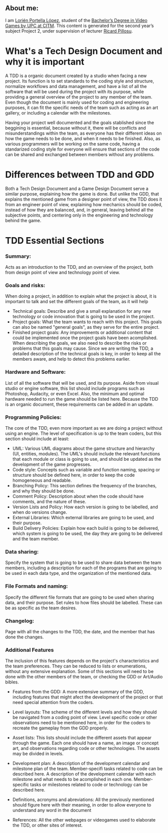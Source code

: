 ## About me:
I am [Lorién Portella López](https://www.linkedin.com/in/lori%C3%A9n-portella-2144b2159/), student of the
[Bachelor’s Degree in Video Games by UPC at CITM](https://www.citm.upc.edu/ing/estudis/graus-videojocs/). This content is generated for the second year’s subject Project 2, under supervision of lecturer [Ricard Pillosu](https://es.linkedin.com/in/ricardpillosu).

# What's a Tech Design Document and why it is important

A TDD is a organic document created by a studio when facing a new project. Its function is to set standards to the coding style and structure, normalize workflows and data management, and have a list of all the software that will be used during the project with its purpose, while providing a general overview of the project to any member of the team. Even though the document is mainly used for coding and engineering purposes, it can fit the specific needs of the team such as acting as an art gallery, or including a calendar with the milestones.

Having your project well documented and the goals stablished since the beggining is essential, because without it, there will be conflicts and misunderstandings within the team, as everyone has their different ideas on how the game needs to be done, and when it needs to be finished. Also, as various programmers will be working on the same code, having a standarized coding style for everyone will ensure that sections of the code can be shared and exchanged between members without any problems.

# Differences between TDD and GDD

Both a Tech Design Document and a Game Design Document serve a similar purpose, explaining how the game is done. But unlike the GDD, that explains the mentioned game from a designer point of view, the TDD does it from an engineer point of view, explaining how mechanics should be coded, instead of how they are balanced, and, in general, leaving behind all the subjective points, and centering only in the engineering and technology behind the game.

# TDD Essential Sections

### Summary:
Acts as an introduction to the TDD, and an overview of the project, both from design point of view and technology point of view.

### Goals and risks: 
When doing a project, in addition to explain what the project is about, it is important to talk and set the different goals of the team, as it will help
- Technical goals: Describe and give a small explanation for any new technology or code innovation that is going to be used in the project.
- Project goals: What the team wants to reach with this project. This goals can also be named "general goals", as they serve for the entire project.
- Finished project goals: Any improvements or additional content that could be implemented once the project goals have been acomplished.
When describing the goals, we also need to describe the risks or problems that this goals may cause. Since we are writing the TDD, a detailed description of the technical goals is key, in order to keep all the members aware, and help to detect this problems earlier.

### Hardware and Software: 
List of all the software that will be used, and its purpose. Aside from visual studio or engine software, this list should include programs such as Photoshop, Audacity, or even Excel. Also, the minimum and optimal hardware needed to run the game should be listed here. Because the TDD is an organic document, these requirements can be added in an update.

### Programming Policies: 
The core of the TDD, even more important as we are doing a project without using an engine. The level of specification is up to the team coders, but this section should include at least: 
  - UML: Various UML diagrams about the game structure and hierarchy (UI, entities, modules). The UML's should include the relevant functions that each module or class is going to use, and should be updated as the development of the game progresses.
  - Code style: Concepts such as variable and function naming, spacing or structure should be defined here, in order to keep the code homogeneous and readable.
  - Branching Policy: This section defines the frequency of the branches, and why they should be done.
  - Comment Policy: Description about when the code should have comments, and the nature of these.
  - Version Lists and Policy: How each version is going to be labelled, and when do versions change.
  - External Libraries: Which external libraries are going to be used, and their purpose.
  - Build Delivery Policies: Explain how each build is going to be delivered, which system is going to be used, the day they are going to be delivered and the team member.

### Data sharing: 
Specify the system that is going to be used to share data between the team members, including a description for each of the programs that are going to be used in each data type, and the organization of the mentioned data.

### File Formats and naming: 
Specify the different file formats that are going to be used when sharing data, and their purpose. Set rules to how files should be labelled. These can be as specific as the team desires. 

### Changelog: 
Page with all the changes to the TDD, the date, and the member that has done the changes.

### Additional Features

The inclusion of this features depends on the project's characteristics and the team preferences. They can be reduced to lists or enumerations, without any extensive explanation. Some of this sections will need to be done with the other members of the team, or checking the GDD or Art/Audio bibles.

- Features from the GDD: A more extensive summary of the GDD, including features that might afect the development of the project or that need special attention from the coders.


- Level layouts: The scheme of the different levels and how they should be navigated from a coding point of view. Level specific code or other observations need to be mentioned here, in order for the coders to recreate the gameplay from the GDD properly.

- Asset lists: This lists should include the different assets that appear through the game. Each one should have a name, an image or concept art, and observations regarding code or other technologies. The assets may be divided in levels.

- Development plan: A description of the development calendar and milestone plan of the team. Member-specifi tasks related to code can be described here.
A description of the development calendar with each milestone and what needs to be acomplished in each one. Member-specific tasks or milestones related to code or technology can be described here.

- Definitions, acronyms and abreviations: All the previously mentioned should figure here with their meaning, in order to allow everyone to understand any word in the document

- References: All the other webpages or videogames used to elaborate the TDD, or other sites of interest.




